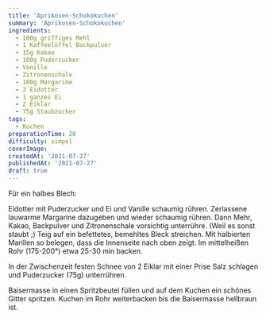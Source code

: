 ```yaml
---
title: 'Aprikosen-Schokokuchen'
summary: 'Aprikosen-Schokokuchen'
ingredients:
  - 100g griffiges Mehl
  - 1 Kaffeelöffel Backpulver
  - 15g Kakao
  - 100g Puderzucker
  - Vanille
  - Zitronenschale
  - 100g Margarine
  - 2 Eidotter
  - 1 ganzes Ei
  - 2 Eiklar
  - 75g Staubzucker
tags:
  - Kuchen
preparationTime: 20
difficulty: simpel
coverImage:
createdAt: '2021-07-27'
publishedAt: '2021-07-27'
draft: true
---
```


Für ein halbes Blech:

Eidotter mit Puderzucker und Ei und Vanille schaumig rühren. Zerlassene lauwarme Margarine dazugeben und wieder schaumig rühren. Dann Mehr, Kakao, Backpulver und Zitronenschale vorsichtig unterrühre. (Weil es sonst staubt ;)
Teig auf ein befettetes, bemehltes Bleck streichen. Mit halbierten Marillen so belegen, dass die Innenseite nach oben zeigt.
Im mittelheißen Rohr (175-200°) etwa 25-30 min backen.

In der Zwischenzeit festen Schnee von 2 Eiklar mit einer Prise Salz schlagen und Puderzucker (75g) unterrühren.

Baisermasse in einen Spritzbeutel füllen und auf dem Kuchen ein schönes Gitter spritzen.
Kuchen im Rohr weiterbacken bis die Baisermasse hellbraun ist.
